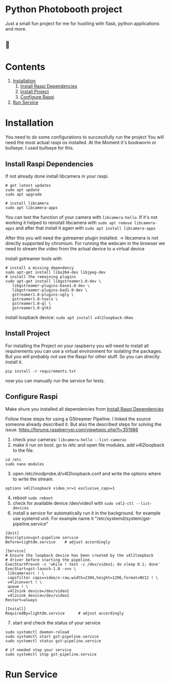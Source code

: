 # Python Photobooth project
Just a small fun project for me for hustling with flask, python applications and more.
## :rocket:

# Contents
1. [Installation](#installation)
   1. [Install Raspi Dependencies](#install-raspi-dependencies)
   2. [Install Project](#install-project)
   3. [Configure Raspi](#configure-raspi)
2. [Run Service](#run-service)

# Installation
You need to do some configurations to successfully run the project
You will need the most actual raspi os installed. 
At the Moment it's bookworm or bullseye. I used bullseye for this.

## Install Raspi Dependencies
If not already done install libcamera in your raspi.
````commandline
# get latest updates
sudo apt update 
sudo apt upgrade

# install libcamera
sudo apt libcamera-apps
````

You can test the function of your camera with `libcamera-hello`. 
If it's not working it helped to reinstall libcamera with `sudo apt remove libcamera-apps` and after that install it again with `sudo apt install libcamera-apps` 

After this you will need the gstreamer plugin installed. 
-> libcamera is not directly supported by chromium. For running the webcam in the browser we need to stream the video from the actual device to a virtual device

install gstreamer tools with
````commandline
# install a missing dependency
sudo apt-get install libx264-dev libjpeg-dev
# install the remaining plugins
sudo apt-get install libgstreamer1.0-dev \
   libgstreamer-plugins-base1.0-dev \
   libgstreamer-plugins-bad1.0-dev \
   gstreamer1.0-plugins-ugly \
   gstreamer1.0-tools \
   gstreamer1.0-gl \
   gstreamer1.0-gtk3
````
install loopback device: `sudo apt install v4l2loopback-dkms`


## Install Project
For installing the Project on your raspberry you will need to install all requirements
you can use a virtual environment for isolating the packages. But you will probably not use the Raspi  for other stuff. So you can directly install it.
````commandline
pip install -r requirements.txt
````

now you can manually run the service for tests.

## Configure Raspi

Make shure you installed all dependencies from [Install Raspi Dependencies](#install-raspi-dependencies)

Follow these steps for using a GStreamer Pipeline. I linked the source someone already described it. But also the described steps for solving the issue.
https://forums.raspberrypi.com/viewtopic.php?t=351986

1. check your cameras: `libcamera-hello --list-cameras`
2. make it run on boot. go to /etc and open file modules. add v4l2loopback to the file.
````commandline
cd /etc
sudo nano modules
````
3. open /etc/modprobe.d/v4l2loopback.conf and write the options where to write the stream.
```
options v4l2loopback video_nr=1 exclusive_caps=1
```
4. reboot `sudo reboot`
5. check for available device /dev/video1 with `sudo v4l2-ctl --list-devices`
6. install a service for automatically run it in the background. for example use systemd unit. For example name it "/etc/systemd/system/gst-pipeline.service"
````commandline
[Unit]
Description=gst-pipeline service
Before=lightdm.service    # adjust accordingly

[Service]
# Ensure the loopback device has been created by the v4l2loopback
# driver before starting the pipeline.
ExecStartPre=sh -c 'while ! test -c /dev/video1; do sleep 0.1; done'
ExecStart=gst-launch-1.0 -vvv \
 libcamerasrc ! \
 capsfilter caps=video/x-raw,width=2304,height=1296,format=NV12 ! \
 v4l2convert ! \
 queue ! \
 v4l2sink device=/dev/video1
 v4l2sink device=/dev/video1
Restart=always

[Install]
RequiredBy=lightdm.service      # adjust accordingly
````
7. start and check the status of your service
````commandline
sudo systemctl daemon-reload
sudo systemctl start gst-pipeline.service
sudo systemctl status gst-pipeline.service

# if needed stop your service
sudo systemctl stop gst-pipeline.service
````
# Run Service
